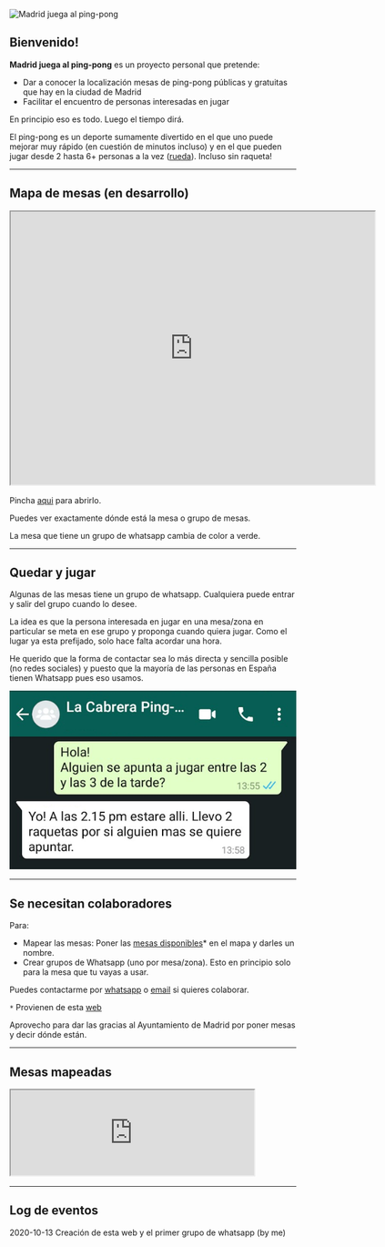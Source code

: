 ![Madrid juega al ping-pong](https://imagenes.20minutos.es/files/image_656_370/uploads/imagenes/2020/02/17/el-regidor-de-participacion-ciudadana-y-gobierno-interior-alberto-jarabo-y-el-de-deportes-francisco-ducros-jugando-al-ping-pong.jpeg)

## Bienvenido!

**Madrid juega al ping-pong** es un proyecto personal que pretende:
- Dar a conocer la localización mesas de ping-pong públicas y gratuitas que hay en la ciudad de Madrid
- Facilitar el encuentro de personas interesadas en jugar

En principio eso es todo. Luego el tiempo dirá.

El ping-pong es un deporte sumamente divertido en el que uno puede mejorar muy rápido (en cuestión de minutos incluso) y en el que pueden jugar desde 2 hasta 6+ personas a la vez ([rueda](https://www.youtube.com/watch?v=2w0lYanJtzA)). Incluso sin raqueta!

----------------------------------------------------------------------

## Mapa de mesas (en desarrollo)

<iframe src="https://www.google.com/maps/d/embed?mid=1Fmxpo1Q1BcEdykBuxHHcZEdoVkncN8Zv" width="640" height="480"></iframe>

Pincha [aqui](https://www.google.com/maps/d/edit?mid=1Fmxpo1Q1BcEdykBuxHHcZEdoVkncN8Zv&usp=sharing) para abrirlo.

Puedes ver exactamente dónde está la mesa o grupo de mesas.

La mesa que tiene un grupo de whatsapp cambia de color a verde.

----------------------------------------------------------------------

## Quedar y jugar

Algunas de las mesas tiene un grupo de whatsapp. Cualquiera puede entrar y salir del grupo cuando lo desee.

La idea es que la persona interesada en jugar en una mesa/zona en particular se meta en ese grupo y proponga cuando quiera jugar. Como el lugar ya esta prefijado, solo hace falta acordar una hora.

He querido que la forma de contactar sea lo más directa y sencilla posible (no redes sociales) y puesto que la mayoría de las personas en España tienen Whatsapp pues eso usamos.

![quedar es simple!](whatsapp-ping-pong-meeting.png)


----------------------------------------------------------------------

## Se necesitan colaboradores

Para:
- Mapear las mesas: Poner las [mesas disponibles](https://docs.google.com/spreadsheets/d/e/2PACX-1vT56qFroA4dhKBhXHxo7w2GhUJ-4m2y1KrsB3aR5YwaqPmDNMHQis32A0b7CdG6CwAkO4m2DOB7DdIw/pubhtml?gid=755616272&single=true)* en el mapa y darles un nombre. 
- Crear grupos de Whatsapp (uno por mesa/zona). Esto en principio solo para la mesa que tu vayas a usar.


Puedes contactarme por [whatsapp](https://wa.link/j7bt8j) o [email](http://tinyurl.com/yxhn7shc) si quieres colaborar.



`*` Provienen de esta [web](https://datos.madrid.es/portal/site/egob/menuitem.c05c1f754a33a9fbe4b2e4b284f1a5a0/?vgnextoid=f978e9d0db722710VgnVCM2000001f4a900aRCRD&vgnextchannel=374512b9ace9f310VgnVCM100000171f5a0aRCRD&vgnextfmt=default)

Aprovecho para dar las gracias al Ayuntamiento de Madrid por poner mesas y decir dónde están.

----------------------------------------------------------------------

## Mesas mapeadas

<iframe width="85%" height="40%" src="https://docs.google.com/spreadsheets/d/e/2PACX-1vT56qFroA4dhKBhXHxo7w2GhUJ-4m2y1KrsB3aR5YwaqPmDNMHQis32A0b7CdG6CwAkO4m2DOB7DdIw/pubhtml?gid=755616272&amp;single=true&amp;widget=true&amp;headers=false"></iframe>


----------------------------------------------------------------------

## Log de eventos
2020-10-13 Creación de esta web y el primer grupo de whatsapp (by me)

